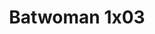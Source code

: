 ---
layout: episodio
title: "Batwoman 1x03"
url_serie_padre: 'batwoman-temporada-1'
category: 'series'
capitulo: 'yes'
anio: '2019'
prev: 'capitulo-2'
proximo: 'capitulo-4'
sandbox: allow-same-origin allow-forms
idioma: 'Subtitulado'
calidad: 'Full HD'
reproductores: ["https://hls4.openloadpremium.com/player.php?id=dFVTd3dyMXN5dVJENEh0cUNJN0JuUEFCN2hDb2hzbXBMN2hjZml6Vkt2NXlDTTBuTTM2aVV3TUdjK3hTdS9MTElIUkUwSTdxbjZEOXRxc3VMVElyZlE9PQ&sub=https://sub.cuevana2.io/vtt-sub/sub7/Batwoman.S01E03.vtt","https://tutumeme.net/embed/player.php?u=bXQ3ajJOaW1wcFRGcEs2VW5XRGExTlRPMytmUnc3bHVwcWhoenVIUjI5SHF5TlNwc0taaG1jN2gwZHZSNTlIRHVhV2tZWitkNUtDVDNOL1ZvYW1rYjJSbG9xZWc","https://api.cuevana3.io/olpremium/gd.php?file=ek5lbm9xYWNrS0xNejZabVlkSFIyTkxQb3BPWDB0UFkwY3lvbjJIRjBPQ1QwNStUck1mVG9kVExvM0djeHA3VnFybXRscUdvMWRXNHRZbU1lYXVUeDg2cGpKVmp4cXpBejYxcGxhQ1R0TTJwdFo2QmlMZmJ4WmV0ZTROa3FKSElsODlwbElxODI5ZVVsS09KZU5hdng2ek9hSlNlck5mSTBjdXFnSHFXMjhlNXFhYUloOGF4MkxxNWdvVjd4cGZDcXN1aWdHUzQyOHFyeTZ5SFpLVFIxcytvYklLRWlNbmYxOG1ZYjZ6SDFBPT0","https://player.openplay.vip/player.php?id=Mzkx&sub=https://sub.cuevana2.io/vtt-sub/sub7/Batwoman.S01E03.vtt","https://api.cuevana3.io/stream/index.php?file=ek5lbm9xYWNrS0xYMTZLa2xNbkdvY3ZTb3BtZng4TGp6ZFpobGFMUGtOVEx6SitYWU5YTTdORE1vWmRnbEpham5KTmtZSlRTMGViVTBxZGdsdEhPb3RqWGEybGtsSk9qbU1LR2gzV3l3THVvd29aaVpNR21vNWVSb0tKbm9kSGkxOWVTcHF6U3hyRFh5S1dibUE9PQ","https://player.cuevana2.io/irgotoolp.php?url=eTllbW9hZHpYNURLejlaalg2T3BsYy9PMHNTV29hYWVuY3JYMEpHVm9LRm9uWlRYbTVKL201dXpmcUtRMEphbmFRPT0&sub=https://sub.cuevana2.io/vtt-sub/sub7/Batwoman.S01E03.vtt","https://api.cuevana3.io/stream/index.php?file=ek5lbm9xYWNrS0xJMVp5b21KREk0dFBLbjVkaHhkRGdrOG1jbnBpUnhhS1YxMlZmZjl2RnVKaXNab3g3cmNyc3U5SjBrNHFubU9LenM2S1RaY3JHMTUyU3FadVkyYURhMDlLYW5walN5ZUxZMHFadnJNZlU","https://api.cuevana3.io/rr/gd.php?h=ek5lbm9xYWNrS0xJMVp5b21KREk0dFBLbjVkaHhkRGdrOG1jbnBpUnhhS1YxMlZmZjl2RnVKaXNab3g3cmNyc3U5SjBrNHFubU9LenM2S1RaY3JHMTUyU3FadVkyUT09"]
reproductor: fembed
clasificacion: '+10'
tags:
- Ciencia-Ficcion
---
